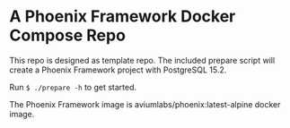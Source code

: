 A Phoenix Framework Docker Compose Repo
=======================================

This repo is designed as template repo. The included prepare script will 
create a Phoenix Framework project with PostgreSQL 15.2. 

Run `$ ./prepare -h` to get started.

The Phoenix Framework image is aviumlabs/phoenix:latest-alpine docker image. 

